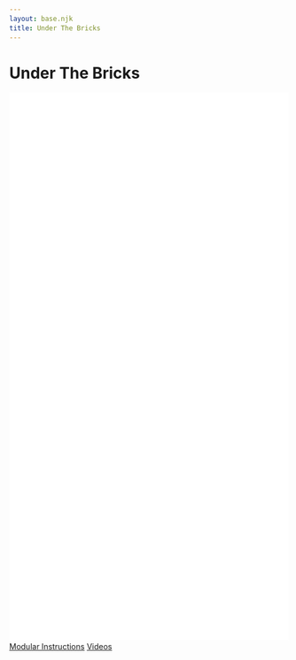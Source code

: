 ```yaml
---
layout: base.njk
title: Under The Bricks
---
```


<div class="utb-landing">
  <h1 class="utb-title">Under The Bricks</h1>
  <img class="utb-logo" src="/images/utbLogo.svg"/>
  <a class="utb-link" href="https://rebrickable.com/users/underthebricks/mocs/">Modular Instructions</a>
  <a class="utb-link" href="https://www.youtube.com/channel/UCKMGaszLrchczZctcnCytiA">Videos</a>
</div>